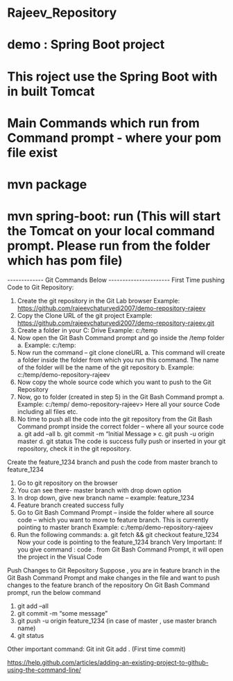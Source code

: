 # Rajeev_Repository
# **demo : Spring Boot project** 
# This roject use the Spring Boot with in built Tomcat 

# Main Commands which run from Command prompt - where your pom file exist

# **mvn package**

# **mvn spring-boot: run**    (This will start the Tomcat on your local command prompt. Please run from the folder which has pom file)


-------------   Git Commands Below ----------------------
First Time pushing Code to Git Repository:
1.	Create the git repository in the Git Lab browser
Example: https://github.com/rajeevchaturvedi2007/demo-repository-rajeev
2.	Copy the Clone URL of the git project
Example: https://github.com/rajeevchaturvedi2007/demo-repository-rajeev.git
3.	Create a folder in your C: Drive 
Example: c:/temp
4.	Now open the Git Bash Command prompt and go inside the /temp folder
a.	Example: c:/temp:
5.	Now run the command – git clone cloneURL
a.	This command will create a folder inside the folder from which you run this command. The name of the folder will be the name of the git repository
b.	Example: c:/temp/demo-repository-rajeev
6.	Now copy the whole source code which you want to push to the Git Repository
7.	Now, go to folder (created in step 5) in the Git Bash Command prompt
a.	Example: c:/temp/ demo-repository-rajeev> Here all your source Code including all files etc.
8.	No time to push all the code into the git repository from the Git Bash Command prompt inside the correct folder – where all your source code
a.	git add –all
b.	git commit -m “Initial Message »
c.	git push -u origin master
d.	git status
The code is success fully push or inserted in your git repository, check it in the git repository. 

Create the feature_1234 branch and push the code from master branch to feature_1234
1.	Go to git repository on the browser
2.	You can see there- master branch with drop down option
3.	In drop down, give new branch name – example: feature_1234
4.	Feature branch created success fully
5.	Go to Git Bash Command Prompt – inside the folder where all source code – which you want to move to feature branch. This is currently pointing to master branch
Example: c:/temp/demo-repository-rajeev
6.	Run the following commands:
a.	git fetch && git checkout feature_1234
Now your code is pointing to the feature_1234 branch
Very Important: If you give command : code . from Git Bash Command Prompt, it will open the project in the Visual Code



Push Changes to Git Repository
Suppose , you are in feature branch in the Git Bash Command Prompt and make changes in the file and want to push changes to the feature branch of the repository
On Git Bash Command prompt, run the below command
1.	git add –all
2.	git commit -m “some message”
3.	git push -u origin feature_1234  (in case of master , use master branch name)
4.	git status

Other important command:
Git init
Git add . (First time commit)



https://help.github.com/articles/adding-an-existing-project-to-github-using-the-command-line/
